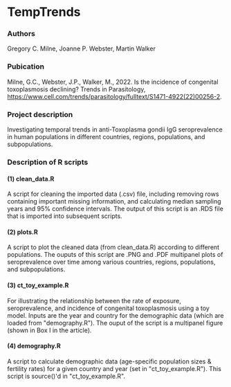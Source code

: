 TempTrends
===================
### Authors

Gregory C. Milne, Joanne P. Webster, Martin Walker

### Pubication
Milne, G.C., Webster, J.P., Walker, M., 2022. Is the incidence of congenital toxoplasmosis declining? Trends in Parasitology, https://www.cell.com/trends/parasitology/fulltext/S1471-4922(22)00256-2.

### Project description
Investigating temporal trends in anti-Toxoplasma gondii IgG seroprevalence in human populations in different countries, regions, populations, and subpopulations. 

### Description of R scripts

#### (1) clean_data.R

A script for cleaning the imported data (.csv) file, including removing rows containing important missing information, and calculating median sampling years and 95% confidence intervals. The output of this script is an .RDS file that is imported into subsequent scripts.

#### (2) plots.R

A script to plot the cleaned data (from clean_data.R) according to different populations. The ouputs of this script are .PNG and .PDF multipanel plots of seroprevalence over time among various countries, regions, populations, and subpopulations.


#### (3) ct_toy_example.R

For illustrating the relationship between the rate of exposure, seroprevalence, and incidence of congenital toxoplasmosis using a toy model. Inputs are the year and country for the demographic data (which are loaded from "demography.R"). The ouput of the script is a multipanel figure (shown in Box I in the article). 

#### (4) demography.R

A script to calculate demographic data (age-specific population sizes & fertility rates) for a given country and year (set in "ct_toy_example.R"). This script is source()'d in "ct_toy_example.R". 
